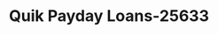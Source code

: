 ---
f_zip-code: 46135
f_state-code: IN
title: Quik Payday Loans-25633
f_phone: 765-653-1010
f_city-only: Greencastle
f_address: 416 S Bloomington Street Greencastle
f_location-unique-id: '25633'
slug: quik-payday-loans-25633
updated-on: '2024-05-30T13:46:58.046Z'
created-on: '2024-05-30T13:36:59.803Z'
published-on: '2024-05-30T13:54:32.469Z'
f_city-state: cms/city/greencastle-in.md
f_company: cms/company/quik-payday-loans.md
f_state: cms/state/indiana.md
layout: '[payday-loan].html'
tags: payday-loan
---
